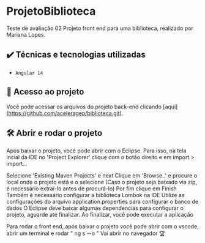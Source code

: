 # ProjetoBiblioteca

Teste de avaliação 02 
Projeto front end para uma biblioteca, realizado por Mariana Lopes.

## ✔️ Técnicas e tecnologias utilizadas

- ``Angular 14``


## 📁 Acesso ao projeto

Você pode acessar os arquivos do projeto back-end clicando [aqui] (https://github.com/aceleragep/biblioteca.git).

## 🛠️ Abrir e rodar o projeto

Após baixar o projeto, você pode abrir com o Eclipse. Para isso, na tela incial da IDE no 'Project Explorer' clique com o botão direito e em import > import...

Selecione 'Existing Maven Projects' e next
Clique em 'Browse..' e procure o local onde o projeto está e o selecione (Caso o projeto seja baixado via zip, é necessário extraí-lo antes de procurá-lo)
Por fim clique em Finish
Também é necessário configurar a biblioteca Lombok na IDE
Utilize as configurações do arquivo application.properties para configurar o banco de dados
O Eclipse deve baixar algumas dependencias para configurar o projeto, aguarde até finalizar. Ao finalizar, você pode executar a aplicação

Para rodar o front end, após baixar o projeto você pode abrir com o vscode, abrir um terminal e rodar " ng s --o "
Vai abrir no navegador 🏆
